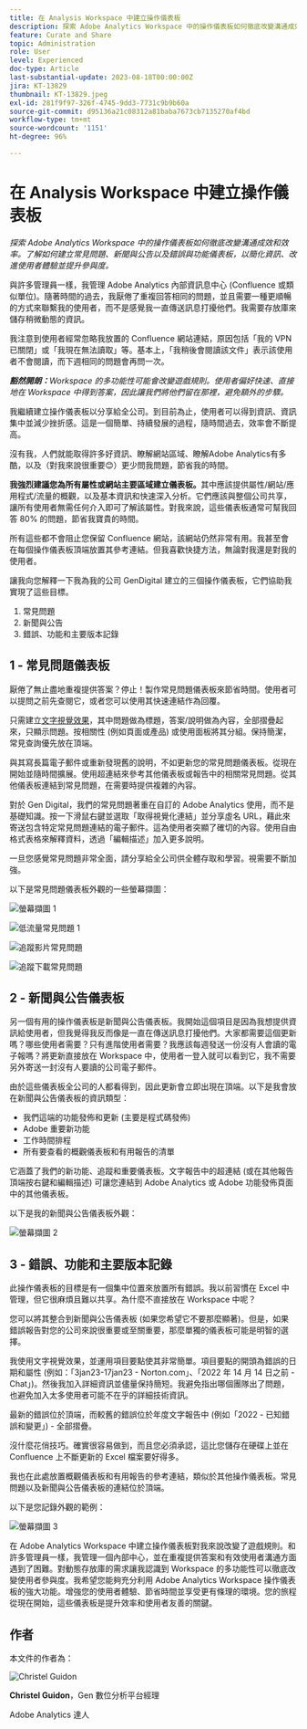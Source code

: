 ```yaml
---
title: 在 Analysis Workspace 中建立操作儀表板
description: 探索 Adobe Analytics Workspace 中的操作儀表板如何徹底改變溝通成效和效率。
feature: Curate and Share
topic: Administration
role: User
level: Experienced
doc-type: Article
last-substantial-update: 2023-08-18T00:00:00Z
jira: KT-13829
thumbnail: KT-13829.jpeg
exl-id: 281f9f97-326f-4745-9dd3-7731c9b9b60a
source-git-commit: d95136a21c08312a81baba7673cb7135270af4bd
workflow-type: tm+mt
source-wordcount: '1151'
ht-degree: 96%

---
```


# 在 Analysis Workspace 中建立操作儀表板

_探索 Adobe Analytics Workspace 中的操作儀表板如何徹底改變溝通成效和效率。了解如何建立常見問題、新聞與公告以及錯誤與功能儀表板，以簡化資訊、改進使用者體驗並提升參與度。_


與許多管理員一樣，我管理 Adobe Analytics 內部資訊息中心 (Confluence 或類似單位)。隨著時間的過去，我厭倦了重複回答相同的問題，並且需要一種更順暢的方式來聯繫我的使用者，而不是感覺我一直傳送訊息打擾他們。我需要存放庫來儲存稍微動態的資訊。

我注意到使用者經常忽略我放置的 Confluence 網站連結，原因包括「我的 VPN 已關閉」或「我現在無法讀取」等。基本上，「我稍後會閱讀該文件」表示該使用者不會閱讀，而下週相同的問題會再問一次。

***豁然開朗：**&#x200B;Workspace 的多功能性可能會改變遊戲規則。使用者偏好快速、直接地在 Workspace 中得到答案，因此讓我們將他們留在那裡，避免額外的步驟。*

我繼續建立操作儀表板以分享給全公司。到目前為止，使用者可以得到資訊、資訊集中並減少挫折感。這是一個簡單、持續發展的過程，隨時間過去，效率會不斷提高。

沒有我，人們就能取得許多好資訊、瞭解網站區域、瞭解Adobe Analytics有多酷，以及（對我來說很重要😊）更少問我問題，節省我的時間。

**我強烈建議您為所有屬性或網站主要區域建立儀表板。**&#x200B;其中應該提供屬性/網站/應用程式/流量的概觀，以及基本資訊和快速深入分析。它們應該與整個公司共享，讓所有使用者無需任何介入即可了解該屬性。對我來說，這些儀表板通常可幫我回答 80% 的問題，節省我寶貴的時間。

所有這些都不會阻止您保留 Confluence 網站，該網站仍然非常有用。我甚至會在每個操作儀表板頂端放置其參考連結。但我喜歡快捷方法，無論對我還是對我的使用者。

讓我向您解釋一下我為我的公司 GenDigital 建立的三個操作儀表板，它們協助我實現了這些目標。

1. 常見問題
1. 新聞與公告
1. 錯誤、功能和主要版本記錄


## 1 - 常見問題儀表板

厭倦了無止盡地重複提供答案？停止！製作常見問題儀表板來節省時間。使用者可以提問之前先查閱它，或者您可以使用其快速連結作為回覆。

只需建立[文字視覺效果](https://experienceleague.adobe.com/docs/analytics/analyze/analysis-workspace/visualizations/text.html?lang=zh-Hant)，其中問題做為標題，答案/說明做為內容，全部摺疊起來，只顯示問題。按相關性 (例如頁面或產品) 或使用面板將其分組。保持簡潔，常見查詢優先放在頂端。

與其寫長篇電子郵件或重新發現舊的說明，不如更新您的常見問題儀表板。從現在開始並隨時間擴展。使用超連結來參考其他儀表板或報告中的相關常見問題。從其他儀表板連結到常見問題，在需要時提供複雜的內容。

對於 Gen Digital，我們的常見問題著重在自訂的 Adobe Analytics 使用，而不是基礎知識。按一下滑鼠右鍵並選取「取得視覺化連結」並分享虛名 URL，藉此來寄送包含特定常見問題連結的電子郵件。這為使用者突顯了確切的內容。使用自由格式表格來解釋資料，透過「編輯描述」加入更多說明。

一旦您感覺常見問題非常全面，請分享給全公司供全體存取和學習。視需要不斷加強。

以下是常見問題儀表板外觀的一些螢幕擷圖：

![螢幕擷圖 1](assets/screenshot-1_v2.png)

![低流量常見問題 1](assets/low-traffic-faq.png)

![追蹤影片常見問題](assets/track-video-faq.png)

![追蹤下載常見問題](assets/track-downloads-faq.png)

## 2 - 新聞與公告儀表板

另一個有用的操作儀表板是新聞與公告儀表板。我開始這個項目是因為我想提供資訊給使用者，但我覺得我反而像是一直在傳送訊息打擾他們。大家都需要這個更新嗎？哪些使用者需要？只有進階使用者需要？我應該每週發送一份沒有人會讀的電子報嗎？將更新直接放在 Workspace 中，使用者一登入就可以看到它，我不需要另外寄送一封沒有人要讀的公司電子郵件。

由於這些儀表板全公司的人都看得到，因此更新會立即出現在頂端。以下是我會放在新聞與公告儀表板的資訊類型：

- 我們這端的功能發佈和更新 (主要是程式碼發佈)
- Adobe 重要新功能
- 工作時間排程
- 所有要查看的概觀儀表板和有用報告的清單

它涵蓋了我們的新功能、追蹤和重要儀表板。文字報告中的超連結 (或在其他報告頂端按右鍵和編輯描述) 可讓您連結到 Adobe Analytics 或 Adobe 功能發佈頁面中的其他儀表板。

以下是我的新聞與公告儀表板外觀：

![螢幕擷圖 2](assets/screenshot-2.png)

## 3 - 錯誤、功能和主要版本記錄

此操作儀表板的目標是有一個集中位置來放置所有錯誤。我以前習慣在 Excel 中管理，但它很麻煩且難以共享。為什麼不直接放在 Workspace 中呢？

您可以將其整合到新聞與公告儀表板 (如果您希望它不要那麼顯著)。但是，如果錯誤報告對您的公司來說很重要或至關重要，那麼單獨的儀表板可能是明智的選擇。

我使用文字視覺效果，並運用項目要點使其非常簡單。項目要點的開頭為錯誤的日期和屬性 (例如：「3jan23-17jan23 - Norton.com」、「2022 年 14 月 14 日之前 - Chat」)。然後我加入詳細資訊並儘量保持簡短。我避免指出哪個團隊出了問題，也避免加入太多使用者可能不在乎的詳細技術資訊。

最新的錯誤位於頂端，而較舊的錯誤位於年度文字報告中 (例如「2022 - 已知錯誤和變更」) - 全部摺疊。

沒什麼花俏技巧。確實很容易做到，而且您必須承認，這比您儲存在硬碟上並在 Confluence 上不斷更新的 Excel 檔案要好得多。

我也在此處放置概觀儀表板和有用報告的參考連結，類似於其他操作儀表板。常見問題以及新聞與公告儀表板的連結位於頂端。

以下是您記錄外觀的範例：

![螢幕擷圖 3](assets/screenshot-3.png)

在 Adobe Analytics Workspace 中建立操作儀表板對我來說改變了遊戲規則。和許多管理員一樣，我管理一個內部中心，並在重複提供答案和有效使用者溝通方面遇到了困難。對動態存放庫的需求讓我認識到 Workspace 的多功能性可以徹底改變使用者參與度。我希望您能夠充分利用 Adobe Analytics Workspace 操作儀表板的強大功能。增強您的使用者體驗、節省時間並享受更有條理的環境。您的旅程從現在開始，這些儀表板是提升效率和使用者友善的關鍵。

## 作者

本文件的作者為：

![Christel Guidon](assets/Christel-Headshot-150.png)

**Christel Guidon**，Gen 數位分析平台經理

Adobe Analytics 達人
